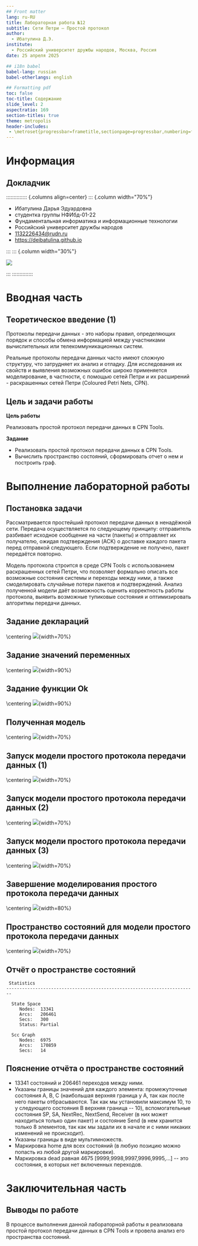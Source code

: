 ```yaml
---
## Front matter
lang: ru-RU
title: Лабораторная работа №12
subtitle: Сети Петри — Простой протокол
author:
  - Ибатулина Д.Э.
institute:
  - Российский университет дружбы народов, Москва, Россия
date: 25 апреля 2025

## i18n babel
babel-lang: russian
babel-otherlangs: english

## Formatting pdf
toc: false
toc-title: Содержание
slide_level: 2
aspectratio: 169
section-titles: true
theme: metropolis
header-includes:
 - \metroset{progressbar=frametitle,sectionpage=progressbar,numbering=fraction}
---
```


# Информация

## Докладчик

:::::::::::::: {.columns align=center}
::: {.column width="70%"}

  * Ибатулина Дарья Эдуардовна
  * студентка группы НФИбд-01-22
  * Фундаментальная информатика и информационные технологии
  * Российский университет дружбы народов
  * [1132226434@rudn.ru](mailto:1132226434@rudn.ru)
  * <https://deibatulina.github.io>

:::
::: {.column width="30%"}

![](./image/me.jpg)

:::
::::::::::::::

# Вводная часть

## Теоретическое введение (1)

Протоколы передачи данных - это наборы правил, определяющих порядок и способы обмена информацией между участниками вычислительных или телекоммуникационных систем. 

Реальные протоколы передачи данных часто имеют сложную структуру, что затрудняет их анализ и отладку. Для исследования их свойств и выявления возможных ошибок широко применяется моделирование, в частности, с помощью сетей Петри и их расширений - раскрашенных сетей Петри (Coloured Petri Nets, CPN).

## Цель и задачи работы

**Цель работы**

Реализовать простой протокол передачи данных в CPN Tools.

**Задание**

- Реализовать простой протокол передачи данных в CPN Tools.
- Вычислить пространство состояний, сформировать отчет о нем и построить граф.

# Выполнение лабораторной работы

## Постановка задачи

Рассматривается простейший протокол передачи данных в ненадёжной сети. Передача осуществляется по следующему принципу: отправитель разбивает исходное сообщение на части (пакеты) и отправляет их получателю, ожидая подтверждения (ACK) о доставке каждого пакета перед отправкой следующего. Если подтверждение не получено, пакет передаётся повторно.

Модель протокола строится в среде CPN Tools с использованием раскрашенных сетей Петри, что позволяет формально описать все возможные состояния системы и переходы между ними, а также смоделировать случайные потери пакетов и подтверждений. Анализ полученной модели даёт возможность оценить корректность работы протокола, выявить возможные тупиковые состояния и оптимизировать алгоритмы передачи данных.

## Задание деклараций

\centering
![](image/1.png){width=70%}

## Задание значений переменных

\centering
![](image/3.png){width=90%}

## Задание функции Ok

\centering
![](image/4.png){width=90%}

## Полученная модель

\centering
![](image/2.png){width=70%}

## Запуск модели простого протокола передачи данных (1)

\centering
![](image/5.png){width=70%}

## Запуск модели простого протокола передачи данных (2)

\centering
![](image/6.png){width=70%}

## Запуск модели простого протокола передачи данных (3)

\centering
![](image/7.png){width=70%}

## Завершение моделирования простого протокола передачи данных

\centering
![](image/8.png){width=80%}

## Пространство состояний для модели простого протокола передачи данных

\centering
![](image/9.png){width=70%}

## Отчёт о пространстве состояний

```
 Statistics
------------------------------------------------------------------------

  State Space
     Nodes:  13341
     Arcs:   206461
     Secs:   300
     Status: Partial

  Scc Graph
     Nodes:  6975
     Arcs:   170859
     Secs:   14
```

## Пояснение отчёта о пространстве состояний

- 13341 состояний и 206461 переходов между ними.
- Указаны границы значений для каждого элемента: промежуточные состояния A, B, C (наибольшая верхняя граница у A, так как после него пакеты отбрасываются. Так как мы установили максимум 10, то у следующего состояния B верхняя граница -- 10), вспомогательные состояния SP, SA, NextRec, NextSend, Receiver (в них может находиться только один пакет) и состояние Send (в нем хранится только 8 элементов, так как мы задали их в начале и с ними никаких изменений не происходит).
- Указаны границы в виде мультимножеств.
- Маркировка home для всех состояний (в любую позицию можно попасть из любой другой маркировки).
- Маркировка dead равная 4675 [9999,9998,9997,9996,9995,...] -- это состояния, в которых нет включенных переходов.

# Заключительная часть

## Выводы по работе

В процессе выполнения данной лабораторной работы я реализовала простой протокол передачи данных в CPN Tools и провела анализ его пространства состояний.

